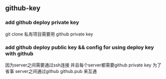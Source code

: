 ## github-key

### add github deploy private key
git clone 私有项目需要用 github private key

### add github deploy public key && config for using deploy key with github

因为server之间需要通过ssh连接
并且每个server都需要github private key
为了省事 server之间通过github  github.pub 来互通

